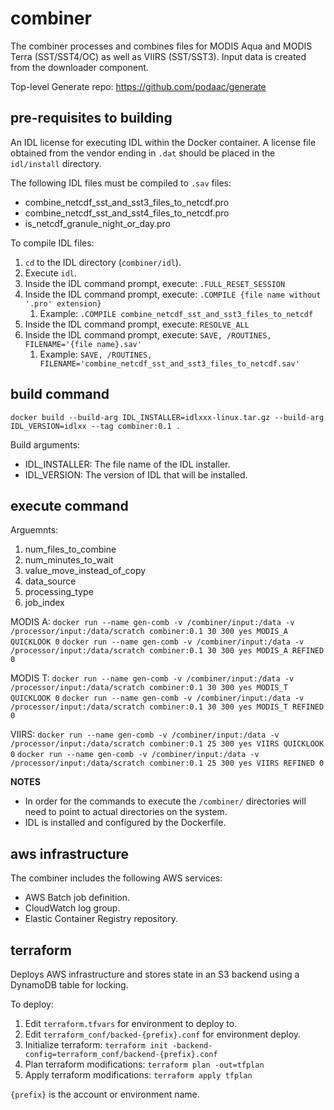 # combiner

The combiner processes and combines files for MODIS Aqua and MODIS Terra (SST/SST4/OC) as well as VIIRS (SST/SST3). Input data is created from the downloader component.

Top-level Generate repo: https://github.com/podaac/generate

## pre-requisites to building

An IDL license for executing IDL within the Docker container. A license file obtained from the vendor ending in `.dat` should be placed in the `idl/install` directory.

The following IDL files must be compiled to `.sav` files:
- combine_netcdf_sst_and_sst3_files_to_netcdf.pro
- combine_netcdf_sst_and_sst4_files_to_netcdf.pro
- is_netcdf_granule_night_or_day.pro

To compile IDL files:
1. `cd` to the IDL directory (`combiner/idl`).
2. Execute `idl`.
3. Inside the IDL command prompt, execute: `.FULL_RESET_SESSION`
4. Inside the IDL command prompt, execute: `.COMPILE {file name without '.pro' extension}` 
    1. Example: `.COMPILE combine_netcdf_sst_and_sst3_files_to_netcdf`
5. Inside the IDL command prompt, execute: `RESOLVE_ALL`
6. Inside the IDL command prompt, execute: `SAVE, /ROUTINES, FILENAME='{file name}.sav'`
    1. Example: `SAVE, /ROUTINES, FILENAME='combine_netcdf_sst_and_sst3_files_to_netcdf.sav'`

## build command

`docker build --build-arg IDL_INSTALLER=idlxxx-linux.tar.gz --build-arg IDL_VERSION=idlxx --tag combiner:0.1 .`

Build arguments:
- IDL_INSTALLER: The file name of the IDL installer.
- IDL_VERSION: The version of IDL that will be installed.

## execute command

Arguemnts:
1.	num_files_to_combine
2.	num_minutes_to_wait
3.	value_move_instead_of_copy
4.	data_source
5.	processing_type
6.	job_index

MODIS A: 
`docker run --name gen-comb -v /combiner/input:/data -v /processor/input:/data/scratch combiner:0.1 30 300 yes MODIS_A QUICKLOOK 0`
`docker run --name gen-comb -v /combiner/input:/data -v /processor/input:/data/scratch combiner:0.1 30 300 yes MODIS_A REFINED 0`

MODIS T: 
`docker run --name gen-comb -v /combiner/input:/data -v /processor/input:/data/scratch combiner:0.1 30 300 yes MODIS_T QUICKLOOK 0`
`docker run --name gen-comb -v /combiner/input:/data -v /processor/input:/data/scratch combiner:0.1 30 300 yes MODIS_T REFINED 0`

VIIRS: 
`docker run --name gen-comb -v /combiner/input:/data -v /processor/input:/data/scratch combiner:0.1 25 300 yes VIIRS QUICKLOOK 0`
`docker run --name gen-comb -v /combiner/input:/data -v /processor/input:/data/scratch combiner:0.1 25 300 yes VIIRS REFINED 0`

**NOTES**
- In order for the commands to execute the `/combiner/` directories will need to point to actual directories on the system.
- IDL is installed and configured by the Dockerfile.

## aws infrastructure

The combiner includes the following AWS services:
- AWS Batch job definition.
- CloudWatch log group.
- Elastic Container Registry repository.

## terraform 

Deploys AWS infrastructure and stores state in an S3 backend using a DynamoDB table for locking.

To deploy:
1. Edit `terraform.tfvars` for environment to deploy to.
2. Edit `terraform_conf/backed-{prefix}.conf` for environment deploy.
3. Initialize terraform: `terraform init -backend-config=terraform_conf/backend-{prefix}.conf`
4. Plan terraform modifications: `terraform plan -out=tfplan`
5. Apply terraform modifications: `terraform apply tfplan`

`{prefix}` is the account or environment name.